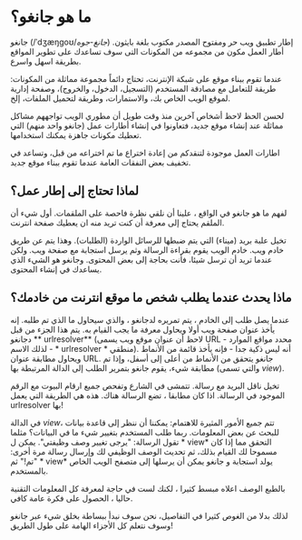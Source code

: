 # ما هو جانغو؟

جانغو (/ˈdʒæŋɡoʊ/*جانغ-جوه*) إطار تطبيق ويب حر ومفتوح المصدر مكتوب بلغة بايثون. أطار العمل مكون من مجموعه من المكونات التى سوف تساعدك على تطوير المواقع بطريقة اسهل واسرع.

عندما تقوم ببناء موقع على شبكة الإنترنت، تحتاج دائماً مجموعة مماثلة من المكونات: طريقة للتعامل مع مصادقة المستخدم (التسجيل، الدخول، والخروج)، وصفحة إدارية لموقع الويب الخاص بك، والاستمارات، وطريقة لتحميل الملفات، إلخ.

لحسن الحظ لاحظ أشخاص آخرين منذ وقت طويل أن مطوري الويب تواجههم مشاكل مماثلة عند إنشاء موقع جديد، فتعاونوا في إنشاء أطارات عمل (جانغو واحد منهم) التي تعطيك مكونات جاهزة يمكنك استخدامها.

اطارات العمل موجودة لتنقدكم من إعادة اختراع ما تم اختراعه من قبل، وتساعد في تخفيف بعض النفقات العامة عندما تقوم ببناء موقع جديد.

## لماذا تحتاج إلى إطار عمل؟

لفهم ما هو جانغو في الواقع ، علينا أن نلقي نظرة فاحصة على الملقمات. أول شيء أن الملقم يحتاج إلى معرفة أن كنت تريد منه ان يعطيك صفحة انترنت.

تخيل علبة بريد (ميناء) التي يتم ضبطها للرسائل الواردة (الطلبات). وهذا يتم عن طريق خادم ويب. خادم الويب يقوم بقراءة الرسالة وثم يرسل استجابة مع صفحة ويب. ولكن عندما تريد أن ترسل شيئا، فأنت بحاجة إلى بعض المحتوى. وجانغو هو الشيء الذي يساعدك في إنشاء المحتوى.

## ماذا يحدث عندما يطلب شخص ما موقع انترنت من خادمك؟

عندما يصل طلب إلى الخادم ، يتم تمريره لدجانغو ، والذي سيحاول ما الذي تم طلبه. إنه يأخذ عنوان صفحة ويب أولا ويحاول معرفة ما يجب القيام به. يتم هذا الجزء من قبل دجانغو ** urlresolver** (لاحظ أن عنوان موقع ويب يسمى URL - محدد مواقع الموارد - لذلك الاسم * urlresolver * منطقي). أنه ليس ذكية جدا - فإنه يأخذ قائمة من الأنماط ويحاول مطابقة عنوان URL. جانغو يتحقق من الأنماط من أعلى إلى أسفل، وإذا تم مطابقة شيء، يقوم جانغو بتمرير الطلب إلى الدالة المرتبطة بها (والتي تسمى *view*).

تخيل ناقل البريد مع رسالة. تتمشى في الشارع وتفحص جميع ارقام البيوت مع الرقم الموجود في الرسالة. اذا كان مطابقا ، تضع الرسالة هناك. هذه هي الطريقة التي يعمل urlresolver بها!

في الدالة *view*، تتم جميع الأمور المثيرة للاهتمام: يمكننا أن ننظر إلى قاعدة بيانات للبحث عن بعض المعلومات. ربما طلب المستخدم بتغيير شيء ما في البيانات؟ مثلما تقول الرسالة: "يرجى تغيير وصف وظيفتي". يمكن ل * view* التحقق مما إذا كان مسموحا لك القيام بذلك، ثم تحديث الوصف الوظيفي لك وإرسال رسالة مرة أخرى: "تم!" ثم * view* يولد استجابة و جانغو يمكن أن يرسلها إلى متصفح الويب الخاص بالمستخدم.

بالطبع الوصف اعلاه مبسط كثيرا ، لكنك لست في حاجة لمعرفة كل المعلومات التقنية حاليا ، الحصول على فكرة عامة كافي.

لذلك بدلا من الغوص كثيرا في التفاصيل، نحن سوف نبدأ ببساطة بخلق شيء عبر جانغو وسوف نتعلم كل الأجزاء الهامة على طول الطريق!